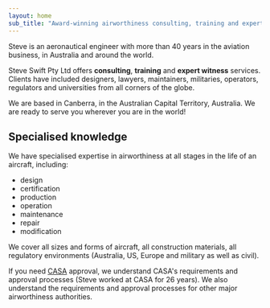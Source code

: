 ```yaml
---
layout: home
sub_title: "Award-winning airworthiness consulting, training and expert witness services"
---
```


Steve is an aeronautical engineer with more than 40 years in the aviation
business, in Australia and around the world.

Steve Swift Pty Ltd offers **consulting**, **training** and **expert witness**
services. Clients have included designers, lawyers, maintainers, militaries,
operators, regulators and universities from all corners of the globe.

We are based in Canberra, in the Australian Capital Territory, Australia. We are
ready to serve you wherever you are in the world!

## Specialised knowledge

We have specialised expertise in airworthiness at all stages in the life of an
aircraft, including:

- design
- certification
- production
- operation
- maintenance
- repair
- modification

We cover all sizes and forms of aircraft, all construction materials, all
regulatory environments (Australia, US, Europe and military as well as civil).

If you need [CASA](https://www.casa.gov.au) approval, we understand CASA's
requirements and approval processes (Steve worked at CASA for 26 years). We also
understand the requirements and approval processes for other major airworthiness
authorities.
